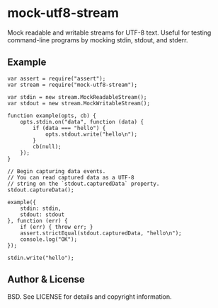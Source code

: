 # mock-utf8-stream

Mock readable and writable streams for UTF-8 text. Useful for testing command-line programs by mocking stdin, stdout, and stderr.

## Example

```
var assert = require("assert");
var stream = require("mock-utf8-stream");

var stdin = new stream.MockReadableStream();
var stdout = new stream.MockWritableStream();

function example(opts, cb) {
    opts.stdin.on("data", function (data) {
        if (data === "hello") {
            opts.stdout.write("hello\n");
        }
        cb(null);
    });
}

// Begin capturing data events.
// You can read captured data as a UTF-8
// string on the `stdout.capturedData` property.
stdout.captureData();

example({
    stdin: stdin,
    stdout: stdout
}, function (err) {
    if (err) { throw err; }
    assert.strictEqual(stdout.capturedData, "hello\n");
    console.log("OK");
});

stdin.write("hello");
```

## Author & License

BSD. See LICENSE for details and copyright information.
